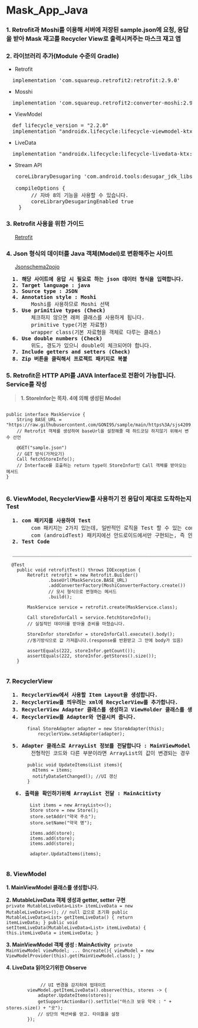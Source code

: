 # Mask_App_Java

### 1. Retrofit과 Moshi를 이용해 서버에 저장된 sample.json에 요청, 응답을 받아 Mask 재고를 Recycler View로 출력시켜주는 마스크 재고 앱

### 2. 라이브러리 추가(Module 수준의 Gradle)
* Retrofit
<pre>
  implementation 'com.squareup.retrofit2:retrofit:2.9.0'
</pre>

* Mosshi
<pre>
  implementation 'com.squareup.retrofit2:converter-moshi:2.9.0'
</pre>

* ViewModel
<pre>
  def lifecycle_version = "2.2.0"
  implementation "androidx.lifecycle:lifecycle-viewmodel-ktx:$lifecycle_version"
</pre>

* LiveData
<pre>
  implementation "androidx.lifecycle:lifecycle-livedata-ktx:$lifecycle_version"
</pre>

* Stream API
<pre>
   coreLibraryDesugaring 'com.android.tools:desugar_jdk_libs:1.1.1'

   compileOptions {
        // 자바 8의 기능을 사용할 수 있습니다.
        coreLibraryDesugaringEnabled true
    }
</pre>



### 3. Retrofit 사용을 위한 가이드 
&nbsp;&nbsp;&nbsp;&nbsp;&nbsp;  [Retrofit](https://square.github.io/retrofit/)

### 4. Json 형식의 데이터를 Java 객체(Model)로 변환해주는 사이트
&nbsp;&nbsp;&nbsp;&nbsp;&nbsp;  [Jsonschema2pojo](http://www.jsonschema2pojo.org/)
<pre>
  <b>1. 해당 사이트에 응답 시 필요로 하는 json 데이터 형식을 입력합니다.</b>
  <b>2. Target language : java</b>
  <b>3. Source type : JSON</b>
  <b>4. Annotation style : Moshi</b>
        Moshi를 사용하므로 Moshi 선택
  <b>5. Use primitive types (Check)</b>
        체크하지 않으면 래퍼 클래스를 사용하게 됩니다.
        primitive type(기본 자료형)
        wrapper class(기본 자료형을 객체로 다루는 클래스)
  <b>6. Use double numbers (Check)</b>
        위도, 경도가 있으니 double이 체크되어야 합니다.
  <b>7. Include getters and setters (Check)</b>
  <b>8. Zip 버튼을 클릭해서 프로젝트 패키지로 복붙</b>
</pre>


  
### 5. Retrofit은 HTTP API를 JAVA Interface로 전환이 가능합니다. Service를 작성

><b>1. StoreInfor는 목차. 4에 의해 생성된 Model </b>
<pre>
<code>
public interface MaskService {
    String BASE_URL = "https://raw.githubusercontent.com/GONI95/sample/main/https%3A/sjs4209.cafe24.com/";
    // Retrofit 객체를 생성하여 baseUrl을 설정해줄 때 하드코딩 하지않기 위해서 변수 선언

    @GET("sample.json")
    // GET 방식(가져오기)
    Call<StoreInfor> fetchStoreInfo();
    // Interface를 호출하는 return type이 StoreInfor인 Call 객체를 받아오는 메서드
}
</code>
</pre>

### 6. ViewModel, RecyclerView를 사용하기 전 응답이 제대로 도착하는지 Test
<pre>
  <b>1. com 패키지를 사용하여 Test </b>
        com 패키지는 2가지 있는데, 일반적인 로직을 Test 할 수 있는 com (test) 패키지에서 Test를 합니다.
        com (androidTest) 패키지에선 안드로이드에서만 구현되는, 즉 안드로이드에 의존성을 지닌 UI 등을 Test하는 패키지 입니다.
  <b>2. Test Code </b>
  
  ______________________________________________________________________________________________________________________
  <code>
  @Test
    public void retrofitTest() throws IOException {
        Retrofit retrofit = new Retrofit.Builder()
                .baseUrl(MaskService.BASE_URL)
                .addConverterFactory(MoshiConverterFactory.create())
                // 모시 형식으로 변형하는 메서드
                .build();

        MaskService service = retrofit.create(MaskService.class);

        Call<StoreInfor> storeInforCall = service.fetchStoreInfo();
        // 실질적인 데이터를 받아올 준비를 마쳤습니다. 

        StoreInfor storeInfor = storeInforCall.execute().body();
        //동기방식으로 값 가져옵니다.(response를 반환받고 그 안에 body가 있음)

        assertEquals(222, storeInfor.getCount());
        assertEquals(222, storeInfor.getStores().size());
    }
  </code>
</pre>

### 7. RecyclerView
<pre>
  <b>1. RecyclerView에서 사용할 Item Layout을 생성합니다. </b>
  <b>2. RecyclerView를 띄우려는 xml에 RecyclerView를 추가합니다. </b>
  <b>3. RecyclerView Adapter 클래스를 생성하고 ViewHolder 클래스를 생성하여 코드를 작성합니다.(대부분 전형적인 코드로 기준이 잡혀있습니다.)</b>
  <b>4. RecyclerView를 Adapter와 연결시켜 줍니다.  </b>
  <code>
        final StoreAdapter adapter = new StoreAdapter(this);
            recyclerView.setAdapter(adapter);
  </code>
  <b>5. Adapter 클래스로 ArrayList 정보를 전달합니다 : MainViewModel </b>
        전형적인 코드와 다른 부분이라면 ArrayList의 값이 변경되는 경우 Adapter 객체를 통해 ArrayList 전달하는 것이 비효율적이기 때문에 UpdateItems() 메서드로 ArrayList 만 넘겨서 동적으로 데이터를 변경합니다.
        <code>
        public void UpdateItems(List<Store> items){
          mItems = items;
          notifyDataSetChanged(); //UI 갱신
        }
        </code>
   <b>6. 출력을 확인하기위해 ArrayList 전달 : MainAcitivty </b>
         <code>
         List<Store> items = new ArrayList<>();
         Store store = new Store();
         store.setAddr("약국 주소");
         store.setName("약국 명");
         
         items.add(store);
         items.add(store);
         items.add(store);
         
         adapter.UpdataItems(items);
         </code>
</pre>

### 8. ViewModel
  <b>1. MainViewModel 클래스를 생성합니다.  </b>
  
  <b>2. MutableLiveData 객체 생성과 getter, setter 구현 </b>
        <code> 
        private MutableLiveData<List<Store>> itemLiveData = new MutableLiveData<>();  // null 값으로 초기화
          public MutableLiveData<List<Store>> getItemLiveData() {
          return itemLiveData;
        }
        public void setItemLiveData(MutableLiveData<List<Store>> itemLiveData) {
         this.itemLiveData = itemLiveData;
        }
        </code>
         
   <b>3. MainViewModel 객체 생성 : MainActivity </b>
   <code> 
         private MainViewModel viewModel;
            ...
         Oncreate(){
           viewModel = new ViewModelProvider(this).get(MainViewModel.class);
         }
   </code>
        
   <b>4. LiveData 읽어오기위한 Observe </b>
   
   
   <code>
             // UI 변경을 감지하여 업데이트
        viewModel.getItemLiveData().observe(this, stores -> {
            adapter.UpdateItems(stores);
            getSupportActionBar().setTitle("마스크 보유 약국 : " + stores.size() + "곳");
            // 상단의 액션바를 얻고. 타이틀을 설정
        });
   </code>
</pre>


